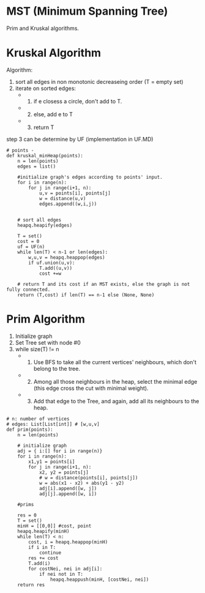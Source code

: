 # MST (Minimum Spanning Tree)
Prim and Kruskal algorithms.

# Kruskal Algorithm
Algorithm:
1. sort all edges in non monotonic decreaseing order (T = empty set)
2. iterate on sorted edges:
    - 1. if e closess a circle, don't add to T.
    - 2. else, add e to T
    - 3. return T

step 3 can be determine by UF (implementation in UF.MD)

```
# points - 
def kruskal_minHeap(points):
    n = len(points)
    edges = list()

    #initialize graph's edges according to points' input.
    for i in range(n):
        for j in range(i+1, n):
            u,v = points[i], points[j]
            w = distance(u,v)
            edges.append((w,i,j))


    # sort all edges
    heapq.heapify(edges)

    T = set()
    cost = 0
    uf = UF(n)
    while len(T) < n-1 or len(edges):
        w,u,v = heapq.heappop(edges)
        if uf.union(u,v):
            T.add((u,v))
            cost +=w
    
    # return T and its cost if an MST exists, else the graph is not fully connected.
    return (T,cost) if len(T) == n-1 else (None, None)

```


# Prim Algorithm

1. Initialize graph
2. Set Tree set with node #0
3. while size(T) != n
   - 1. Use BFS to take all the current vertices' neighbours, which don't belong to the tree.
   - 2. Among all those neighbours in the heap, select the minimal edge (this edge cross the cut with minimal weight).
   - 3. Add that edge to the Tree, and again, add all its neighbours to the heap.


```
# n: number of vertices
# edges: List[List[int]] # [w,u,v]
def prim(points):
    n = len(points)

    # initialize graph
    adj = { i:[] for i in range(n)}
    for i in range(n):
        x1,y1 = points[i]
        for j in range(i+1, n):
            x2, y2 = points[j]
            # w = distance(points[i], points[j])
            w = abs(x1 - x2) + abs(y1 - y2)
            adj[i].append([w, j])
            adj[j].append([w, i])

    #prims
    
    res = 0
    T = set()
    minH = [[0,0]] #cost, point
    heapq.heapify(minH)
    while len(T) < n:
        cost, i = heapq.heappop(minH)
        if i in T:
            continue
        res += cost
        T.add(i)
        for costNei, nei in adj[i]:
            if nei not in T:
                heapq.heappush(minH, [costNei, nei])
    return res
```


